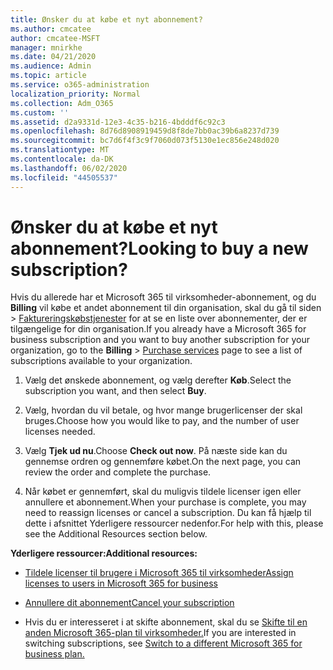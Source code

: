 ```yaml
---
title: Ønsker du at købe et nyt abonnement?
ms.author: cmcatee
author: cmcatee-MSFT
manager: mnirkhe
ms.date: 04/21/2020
ms.audience: Admin
ms.topic: article
ms.service: o365-administration
localization_priority: Normal
ms.collection: Adm_O365
ms.custom: ''
ms.assetid: d2a9331d-12e3-4c35-b216-4bdddf6c92c3
ms.openlocfilehash: 8d76d8908919459d8f8de7bb0ac39b6a8237d739
ms.sourcegitcommit: bc7d6f4f3c9f7060d073f5130e1ec856e248d020
ms.translationtype: MT
ms.contentlocale: da-DK
ms.lasthandoff: 06/02/2020
ms.locfileid: "44505537"
---
```

# <a name="looking-to-buy-a-new-subscription"></a><span data-ttu-id="18df9-102">Ønsker du at købe et nyt abonnement?</span><span class="sxs-lookup"><span data-stu-id="18df9-102">Looking to buy a new subscription?</span></span>

<span data-ttu-id="18df9-103">Hvis du allerede har et Microsoft 365 til virksomheder-abonnement, og du **Billing** vil købe et andet abonnement til din organisation, skal du gå til siden \> [Faktureringskøbstjenester](https://go.microsoft.com/fwlink/p/?linkid=868433) for at se en liste over abonnementer, der er tilgængelige for din organisation.</span><span class="sxs-lookup"><span data-stu-id="18df9-103">If you already have a Microsoft 365 for business subscription and you want to buy another subscription for your organization, go to the **Billing** \> [Purchase services](https://go.microsoft.com/fwlink/p/?linkid=868433) page to see a list of subscriptions available to your organization.</span></span>
 
1. <span data-ttu-id="18df9-104">Vælg det ønskede abonnement, og vælg derefter **Køb**.</span><span class="sxs-lookup"><span data-stu-id="18df9-104">Select the subscription you want, and then select **Buy**.</span></span>

2. <span data-ttu-id="18df9-105">Vælg, hvordan du vil betale, og hvor mange brugerlicenser der skal bruges.</span><span class="sxs-lookup"><span data-stu-id="18df9-105">Choose how you would like to pay, and the number of user licenses needed.</span></span>

3. <span data-ttu-id="18df9-106">Vælg **Tjek ud nu**.</span><span class="sxs-lookup"><span data-stu-id="18df9-106">Choose **Check out now**.</span></span> <span data-ttu-id="18df9-107">På næste side kan du gennemse ordren og gennemføre købet.</span><span class="sxs-lookup"><span data-stu-id="18df9-107">On the next page, you can review the order and complete the purchase.</span></span>

4. <span data-ttu-id="18df9-108">Når købet er gennemført, skal du muligvis tildele licenser igen eller annullere et abonnement.</span><span class="sxs-lookup"><span data-stu-id="18df9-108">When your purchase is complete, you may need to reassign licenses or cancel a subscription.</span></span> <span data-ttu-id="18df9-109">Du kan få hjælp til dette i afsnittet Yderligere ressourcer nedenfor.</span><span class="sxs-lookup"><span data-stu-id="18df9-109">For help with this, please see the Additional Resources section below.</span></span>

 <span data-ttu-id="18df9-110">**Yderligere ressourcer:**</span><span class="sxs-lookup"><span data-stu-id="18df9-110">**Additional resources:**</span></span>
  
- [<span data-ttu-id="18df9-111">Tildele licenser til brugere i Microsoft 365 til virksomheder</span><span class="sxs-lookup"><span data-stu-id="18df9-111">Assign licenses to users in Microsoft 365 for business</span></span>](https://docs.microsoft.com/microsoft-365/admin/add-users/add-users)
    
- [<span data-ttu-id="18df9-112">Annullere dit abonnement</span><span class="sxs-lookup"><span data-stu-id="18df9-112">Cancel your subscription</span></span>](https://docs.microsoft.com/microsoft-365/commerce/subscriptions/cancel-your-subscription)
    
- <span data-ttu-id="18df9-113">Hvis du er interesseret i at skifte abonnement, skal du se [Skifte til en anden Microsoft 365-plan til virksomheder.](https://docs.microsoft.com/microsoft-365/commerce/subscriptions/switch-to-a-different-plan)</span><span class="sxs-lookup"><span data-stu-id="18df9-113">If you are interested in switching subscriptions, see [Switch to a different Microsoft 365 for business plan.](https://docs.microsoft.com/microsoft-365/commerce/subscriptions/switch-to-a-different-plan)</span></span>